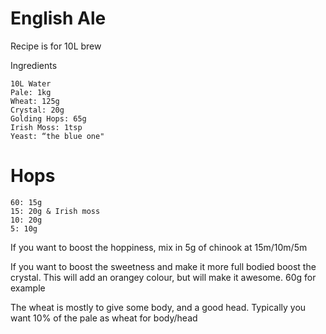 # English Ale

Recipe is for 10L brew

Ingredients

```
10L Water
Pale: 1kg
Wheat: 125g
Crystal: 20g
Golding Hops: 65g
Irish Moss: 1tsp
Yeast: “the blue one"
```


# Hops

```
60: 15g
15: 20g & Irish moss
10: 20g
5: 10g
```


If you want to boost the hoppiness, mix in 5g of chinook at 15m/10m/5m 

If you want to boost the sweetness and make it more full bodied boost the crystal. This will add an orangey colour, but will make it awesome. 60g for example

The wheat is mostly to give some body, and a good head. Typically you want 10% of the pale as wheat for body/head